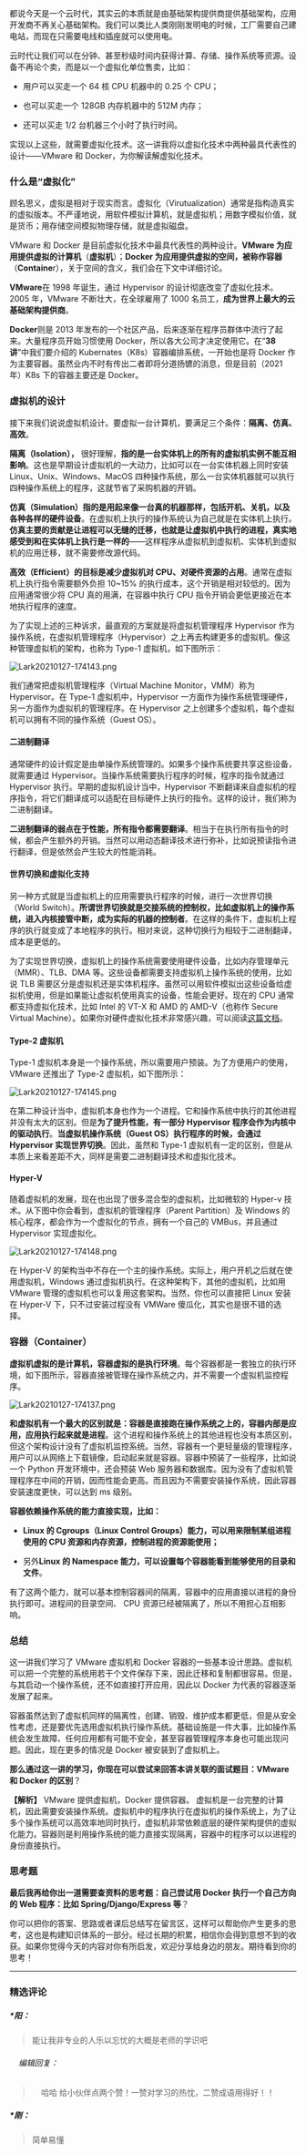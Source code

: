 <p  class="">都说今天是一个云时代，其实云的本质就是由基础架构提供商提供基础架构，应用开发商不再关心基础架构。我们可以类比人类刚刚发明电的时候，工厂需要自己建电站，而现在只需要电线和插座就可以使用电。</p>
<p >云时代让我们可以在分钟、甚至秒级时间内获得计算、存储、操作系统等资源。设备不再论个卖，而是以一个虚拟化单位售卖，比如：</p>
<ul >
<li >
<p >用户可以买走一个 64 核 CPU 机器中的 0.25 个 CPU；</p>
</li>
<li >
<p >也可以买走一个 128GB 内存机器中的 512M 内存；</p>
</li>
<li >
<p >还可以买走 1/2 台机器三个小时了执行时间。</p>
</li>
</ul>
<p >实现以上这些，就需要虚拟化技术。这一讲我将以虚拟化技术中两种最具代表性的设计——VMware 和 Docker，为你解读解虚拟化技术。</p>
<h3 >什么是“虚拟化”</h3>
<p >顾名思义，虚拟是相对于现实而言。虚拟化（Virutualization）通常是指构造真实的虚拟版本。不严谨地说，用软件模拟计算机，就是虚拟机；用数字模拟价值，就是货币；用存储空间模拟物理存储，就是虚拟磁盘。</p>
<p >VMware 和 Docker 是目前虚拟化技术中最具代表性的两种设计。<strong >VMware 为应用提供虚拟的计算机</strong>（<strong >虚拟机</strong>）；<strong >Docker 为应用提供虚拟的空间，被称作容器</strong>（<strong >Containe</strong>r），关于空间的含义，我们会在下文中详细讨论。</p>
<p ><strong >VMware</strong>在 1998 年诞生，通过 Hypervisor 的设计彻底改变了虚拟化技术。2005 年，VMware 不断壮大，在全球雇用了 1000 名员工，<strong >成为世界上最大的云基础架构提供商</strong>。</p>
<p ><strong >Docker</strong>则是 2013 年发布的一个社区产品，后来逐渐在程序员群体中流行了起来。大量程序员开始习惯使用 Docker，所以各大公司才决定使用它。在“<strong >38 讲</strong>”中我们要介绍的 Kubernates（K8s）容器编排系统，一开始也是将 Docker 作为主要容器。虽然业内不时有传出二者即将分道扬镳的消息，但是目前（2021 年）K8s 下的容器主要还是 Docker。</p>
<h3 >虚拟机的设计</h3>
<p >接下来我们说说虚拟机设计。要虚拟一台计算机，要满足三个条件：<strong >隔离、仿真、高效</strong>。</p>
<p ><strong >隔离（Isolation），</strong> 很好理解，<strong >指的是一台实体机上的所有的虚拟机实例不能互相影响</strong>。这也是早期设计虚拟机的一大动力，比如可以在一台实体机器上同时安装 Linux、Unix、Windows、MacOS 四种操作系统，那么一台实体机器就可以执行四种操作系统上的程序，这就节省了采购机器的开销。</p>
<p  class=""><strong >仿真（Simulation）指的是用起来像一台真的机器那样，包括开机、关机，以及各种各样的硬件设备</strong>。在虚拟机上执行的操作系统认为自己就是在实体机上执行。<strong >仿真主要的贡献是让进程可以无缝的迁移，也就是让虚拟机中执行的进程，真实地感受到和在实体机上执行是一样的</strong>——这样程序从虚拟机到虚拟机、实体机到虚拟机的应用迁移，就不需要修改源代码。</p>



<p  class=""><strong >高效（Efficient）的目标是减少虚拟机对 CPU、对硬件资源的占用</strong>。通常在虚拟机上执行指令需要额外负担 10~15% 的执行成本，这个开销是相对较低的。因为应用通常很少将 CPU 真的用满，在容器中执行 CPU 指令开销会更低更接近在本地执行程序的速度。</p>

<p >为了实现上述的三种诉求，最直观的方案就是将虚拟机管理程序 Hypervisor 作为操作系统，在虚拟机管理程序（Hypervisor）之上再去构建更多的虚拟机。像这种管理虚拟机的架构，也称为 Type-1 虚拟机，如下图所示：</p>
<p ><img src="https://s0.lgstatic.com/i/image/M00/92/54/CgqCHmARNXqAXohgAACmFoEZ15k793.png" alt="Lark20210127-174143.png" ></p>
<p  class="te-preview-highlight">我们通常把虚拟机管理程序（Virtual Machine Monitor，VMM）称为 Hypervisor。在 Type-1 虚拟机中，Hypervisor 一方面作为操作系统管理硬件，另一方面作为虚拟机的管理程序。在 Hypervisor 之上创建多个虚拟机，每个虚拟机可以拥有不同的操作系统（Guest OS）。</p>



<h4 >二进制翻译</h4>
<p >通常硬件的设计假定是由单操作系统管理的。如果多个操作系统要共享这些设备，就需要通过 Hypervisor。当操作系统需要执行程序的时候，程序的指令就通过 Hypervisor 执行。早期的虚拟机设计当中，Hypervisor 不断翻译来自虚拟机的程序指令，将它们翻译成可以适配在目标硬件上执行的指令。这样的设计，我们称为二进制翻译。</p>
<p ><strong >二进制翻译的弱点在于性能，所有指令都需要翻译</strong>。相当于在执行所有指令的时候，都会产生额外的开销。当然可以用动态翻译技术进行弥补，比如说预读指令进行翻译，但是依然会产生较大的性能消耗。</p>
<h4 >世界切换和虚拟化支持</h4>
<p >另一种方式就是当虚拟机上的应用需要执行程序的时候，进行一次世界切换（World Switch）。<strong >所谓世界切换就是交接系统的控制权，比如虚拟机上的操作系统，进入内核接管中断，成为实际的机器的控制者</strong>。在这样的条件下，虚拟机上程序的执行就变成了本地程序的执行。相对来说，这种切换行为相较于二进制翻译，成本是更低的。</p>
<p >为了实现世界切换，虚拟机上的操作系统需要使用硬件设备，比如内存管理单元（MMR）、TLB、DMA 等。这些设备都需要支持虚拟机上操作系统的使用，比如说 TLB 需要区分是虚拟机还是实体机程序。虽然可以用软件模拟出这些设备给虚拟机使用，但是如果能让虚拟机使用真实的设备，性能会更好。现在的 CPU 通常都支持虚拟化技术，比如 Intel 的 VT-X 和 AMD 的 AMD-V（也称作 Secure Virtual Machine）。如果你对硬件虚拟化技术非常感兴趣，可以阅读<a href="https://www.mimuw.edu.pl/~vincent/lecture6/sources/amd-pacifica-specification.pdf" >这篇文档</a>。</p>
<h4 >Type-2 虚拟机</h4>
<p >Type-1 虚拟机本身是一个操作系统，所以需要用户预装。为了方便用户的使用，VMware 还推出了 Type-2 虚拟机，如下图所示：</p>
<p ><img src="https://s0.lgstatic.com/i/image/M00/92/49/Ciqc1GARNYSAKM46AADCxGGyD4s927.png" alt="Lark20210127-174145.png" ></p>
<p >在第二种设计当中，虚拟机本身也作为一个进程。它和操作系统中执行的其他进程并没有太大的区别。但是<strong >为了提升性能，有一部分 Hypervisor 程序会作为内核中的驱动执行</strong>。<strong >当虚拟机操作系统（Guest OS）执行程序的时候，会通过 Hypervisor 实现世界切换</strong>。因此，虽然和 Type-1 虚拟机有一定的区别，但是从本质上来看差距不大，同样是需要二进制翻译技术和虚拟化技术。</p>
<h4 >Hyper-V</h4>
<p >随着虚拟机的发展，现在也出现了很多混合型的虚拟机，比如微软的 Hyper-v 技术。从下图中你会看到，虚拟机的管理程序（Parent Partition）及 Windows 的核心程序，都会作为一个虚拟化的节点，拥有一个自己的 VMBus，并且通过 Hypervisor 实现虚拟化。</p>
<p ><img src="https://s0.lgstatic.com/i/image/M00/92/49/Ciqc1GARNYuAUFMRAAF9ae1ZQyE404.png" alt="Lark20210127-174148.png" ></p>
<p >在 Hyper-V 的架构当中不存在一个主的操作系统。实际上，用户开机之后就在使用虚拟机，Windows 通过虚拟机执行。在这种架构下，其他的虚拟机，比如用 VMware 管理的虚拟机也可以复用这套架构。当然，你也可以直接把 Linux 安装在 Hyper-V 下，只不过安装过程没有 VMWare 傻瓜化，其实也是很不错的选择。</p>
<h3 >容器（Container）</h3>
<p ><strong >虚拟机虚拟的是计算机，容器虚拟的是执行环境</strong>。每个容器都是一套独立的执行环境，如下图所示，容器直接被管理在操作系统之内，并不需要一个虚拟机监控程序。</p>
<p ><img src="https://s0.lgstatic.com/i/image/M00/92/49/Ciqc1GARNZOAM0V8AAExEgSEXPg097.png" alt="Lark20210127-174137.png" ></p>
<p ><strong >和虚拟机有一个最大的区别就是：容器是直接跑在操作系统之上的，容器内部是应用，应用执行起来就是进程</strong>。这个进程和操作系统上的其他进程也没有本质区别，但这个架构设计没有了虚拟机监控系统。当然，容器有一个更轻量级的管理程序，用户可以从网络上下载镜像，启动起来就是容器。容器中预装了一些程序，比如说一个 Python 开发环境中，还会预装 Web 服务器和数据库。因为没有了虚拟机管理程序在中间的开销，因而性能会更高。而且因为不需要安装操作系统，因此容器安装速度更快，可以达到 ms 级别。</p>
<p ><strong >容器依赖操作系统的能力直接实现，比如：</strong></p>
<ul >
<li >
<p ><strong >Linux 的 Cgroups（Linux Control Groups）能力，可以用来限制某组进程使用的 CPU 资源和内存资源，控制进程的资源能使用；</strong></p>
</li>
<li >
<p >另外<strong >Linux 的 Namespace 能力，可以设置每个容器能看到能够使用的目录和文件</strong>。</p>
</li>
</ul>
<p >有了这两个能力，就可以基本控制容器间的隔离，容器中的应用直接以进程的身份执行即可。进程间的目录空间、 CPU 资源已经被隔离了，所以不用担心互相影响。</p>
<h3 >总结</h3>
<p >这一讲我们学习了 VMware 虚拟机和 Docker 容器的一些基本设计思路。虚拟机可以把一个完整的系统用若干个文件保存下来，因此迁移和复制都很容易。但是，与其启动一个操作系统，还不如直接打开应用，因此以 Docker 为代表的容器逐渐发展了起来。</p>
<p >容器虽然达到了虚拟机同样的隔离性，创建、销毁、维护成本都更低，但是从安全性考虑，还是要优先选用虚拟机执行操作系统。基础设施是一件大事，比如操作系统会发生故障、任何应用都有可能不安全，甚至容器管理程序本身也可能出现问题。因此，现在更多的情况是 Docker 被安装到了虚拟机上。</p>
<p ><strong >那么通过这一讲的学习，你现在可以尝试来回答本讲关联的面试题目：VMware 和 Docker 的区别</strong>？</p>
<p  class=""><strong >【解析】</strong> VMware 提供虚拟机，Docker 提供容器。 虚拟机是一台完整的计算机，因此需要安装操作系统。虚拟机中的程序执行在虚拟机的操作系统上，为了让多个操作系统可以高效率地同时执行，虚拟机非常依赖底层的硬件架构提供的虚拟化能力。容器则是利用操作系统的能力直接实现隔离，容器中的程序可以以进程的身份直接执行。</p>
<h3 >思考题</h3>
<p ><strong >最后我再给你出一道需要查资料的思考题：自己尝试用 Docker 执行一个自己方向的 Web 程序：比如 Spring/Django/Express 等</strong>？</p>
<p  class="">你可以把你的答案、思路或者课后总结写在留言区，这样可以帮助你产生更多的思考，这也是构建知识体系的一部分。经过长期的积累，相信你会得到意想不到的收获。如果你觉得今天的内容对你有所启发，欢迎分享给身边的朋友。期待看到你的思考！</p>

---

### 精选评论

##### *阳：
> 能让我非专业的人乐以忘忧的大概是老师的学识吧

 ###### &nbsp;&nbsp;&nbsp; 编辑回复：
> &nbsp;&nbsp;&nbsp; 哈哈 给小伙伴点两个赞！一赞对学习的热忱，二赞成语用得好！！

##### *刚：
> 简单易懂

